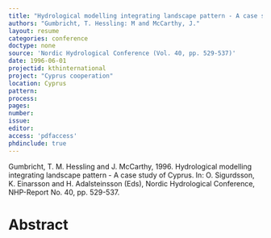 ```yaml
---
title: "Hydrological modelling integrating landscape pattern - A case study of Cyprus."
authors: "Gumbricht, T. Hessling: M and McCarthy, J."
layout: resume
categories: conference
doctype: none
source: 'Nordic Hydrological Conference (Vol. 40, pp. 529-537)'
date: 1996-06-01
projectid: kthinternational
project: "Cyprus cooperation"
location: Cyprus
pattern:
process:
pages:
number:
issue:
editor:
access: 'pdfaccess'
phdinclude: true
---
```


Gumbricht, T. M. Hessling and J. McCarthy, 1996. Hydrological modelling integrating landscape pattern - A case study of Cyprus. In: O. Sigurdsson, K. Einarsson and H. Adalsteinsson (Eds), Nordic Hydrological Conference, NHP-Report No. 40, pp. 529-537.

<h1 class='foot-description'>Abstract</h1>
